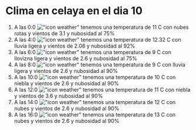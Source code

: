 # Clima en celaya en el dia 10

1. A las 0:0 !["icon weather"](http://openweathermap.org/img/w/04n.png) tenemos una temperatura de 11 C con nubes rotas y  vientos de 3.1 y nubosidad al 75%
1. A las 4:0 !["icon weather"](http://openweathermap.org/img/w/10n.png) tenemos una temperatura de 12.32 C con lluvia ligera y  vientos de 2.06 y nubosidad al 92%
1. A las 6:0 !["icon weather"](http://openweathermap.org/img/w/09n.png) tenemos una temperatura de 9 C con llovizna ligera y  vientos de 2.6 y nubosidad al 75%
1. A las 8:0 !["icon weather"](http://openweathermap.org/img/w/10n.png) tenemos una temperatura de 9 C con lluvia ligera y  vientos de 2.6 y nubosidad al 90%
1. A las 10:0 !["icon weather"](http://openweathermap.org/img/w/50d.png) tenemos una temperatura de 10 C con niebla y  vientos de 2.6 y nubosidad al 90%
1. A las 12:0 !["icon weather"](http://openweathermap.org/img/w/50d.png) tenemos una temperatura de 11 C con niebla y  vientos de 3.6 y nubosidad al 90%
1. A las 14:0 !["icon weather"](http://openweathermap.org/img/w/04d.png) tenemos una temperatura de 12 C con nubes y  vientos de 2.6 y nubosidad al 90%
1. A las 16:0 !["icon weather"](http://openweathermap.org/img/w/04d.png) tenemos una temperatura de 13 C con nubes y  vientos de 2.6 y nubosidad al 90%
